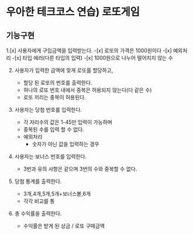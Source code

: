 # 우아한 테크코스 연습) 로또게임

## 기능구현

1.[x] 사용자에게 구입금액을 입력받는다.
    -[x] 로또의 가격은 1000원이다
    -[x] 예외처리
        -[x] 타입 에러(다른 타입의 입력)
        -[x] 1000원으로 나누어 떨어지지 않는 수

2. 사용자가 입력한 금액에 맞게 로또를 할당하고,
    - 할당 된 로또의 번호를 출력한다.
    - 하나의 로또 번호 내에서 중복은 허용되지 않는다(다 같은 수)
    - 로또 끼리는 중복이 허용된다.

3. 사용자는 당첨 번호를 입력한다. 
    - 각 자리수의 값은 1-45만 입력이 가능하며
    - 중복된 수를 입력 할 수 없다.
    - 예외처리
        - 숫자가 아닌 값을 입력하는 경우

4. 사용자는 보너스 번호를 입력한다.
    - 3번과 유의 사항은 같으며 3번의 수와 중복할 수 없다.
    
5. 당첨 통계를 출력한다.
    - 3개,4개,5개,5개+보너스볼,6개
    - 각각 비교를 통

6. 총 수익률을 출력한다.
    - 수익률은 받게 된 상금 / 로또 구매금액